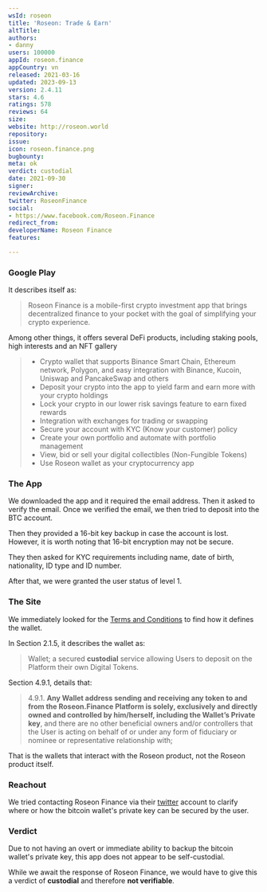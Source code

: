 ```yaml
---
wsId: roseon
title: 'Roseon: Trade & Earn'
altTitle: 
authors:
- danny
users: 100000
appId: roseon.finance
appCountry: vn
released: 2021-03-16
updated: 2023-09-13
version: 2.4.11
stars: 4.6
ratings: 578
reviews: 64
size: 
website: http://roseon.world
repository: 
issue: 
icon: roseon.finance.png
bugbounty: 
meta: ok
verdict: custodial
date: 2021-09-30
signer: 
reviewArchive: 
twitter: RoseonFinance
social:
- https://www.facebook.com/Roseon.Finance
redirect_from: 
developerName: Roseon Finance
features: 

---
```


### Google Play

It describes itself as:

>Roseon Finance is a mobile-first crypto investment app that brings decentralized finance to your pocket with the goal of simplifying your crypto experience.

Among other things, it offers several DeFi products, including staking pools, high interests and an NFT gallery

> - Crypto wallet that supports Binance Smart Chain, Ethereum network, Polygon, and easy integration with Binance, Kucoin, Uniswap and PancakeSwap and others
> - Deposit your crypto into the app to yield farm and earn more with your crypto holdings
> - Lock your crypto in our lower risk savings feature to earn fixed rewards
> - Integration with exchanges for trading or swapping
> - Secure your account with KYC (Know your customer) policy
> - Create your own portfolio and automate with portfolio management
> - View, bid or sell your digital collectibles (Non-Fungible Tokens)
> - Use Roseon wallet as your cryptocurrency app

### The App

We downloaded the app and it required the email address. Then it asked to verify the email. Once we verified the email, we then tried to deposit into the BTC account. 

Then they provided a 16-bit key backup in case the account is lost. However, it is worth noting that 16-bit encryption may not be secure.

They then asked for KYC requirements including name, date of birth, nationality, ID type and ID number. 

After that, we were granted the user status of level 1.

### The Site

We immediately looked for the [Terms and Conditions](https://roseon.finance/docs/Roseon_TOS.html) to find how it defines the wallet. 

In Section 2.1.5, it describes the wallet as:

> Wallet; a secured **custodial** service allowing Users to deposit on the Platform their own Digital Tokens.

Section 4.9.1, details that:

> 4.9.1. **Any Wallet address sending and receiving any token to and from the Roseon.Finance Platform is solely, exclusively and directly owned and controlled by him/herself, including the Wallet’s Private key**, and there are no other beneficial owners and/or controllers that the User is acting on behalf of or under any form of fiduciary or nominee or representative relationship with;

That is the wallets that interact with the Roseon product, not the Roseon product itself.

### Reachout

We tried contacting Roseon Finance via their [twitter](https://twitter.com/dannybuntu/status/1440607507391520771) account to clarify where or how the bitcoin wallet's private key can be secured by the user.

### Verdict

Due to not having an overt or immediate ability to backup the bitcoin wallet's private key, this app does not appear to be self-custodial.

While we await the response of Roseon Finance, we would have to give this a verdict of **custodial** and therefore **not verifiable**.
